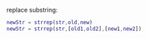 replace substring:
```matlab
newStr = strrep(str,old,new)
newStr = strrep(str,[old1,old2],[new1,new2])
```
